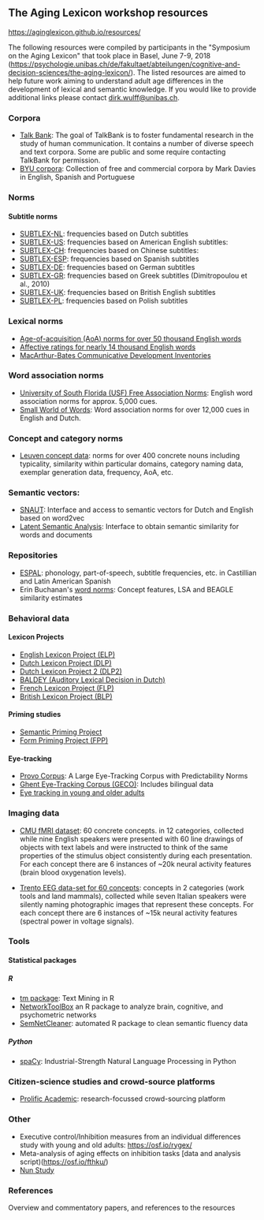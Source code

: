 ## The Aging Lexicon workshop resources 
https://aginglexicon.github.io/resources/

The following resources were compiled by participants in the "Symposium on the Aging Lexicon" that took place in Basel, June 7-9, 2018 (https://psychologie.unibas.ch/de/fakultaet/abteilungen/cognitive-and-decision-sciences/the-aging-lexicon/). The listed resources are aimed to help future work aiming to understand adult age differences in the development of lexical and semantic knowledge. If you would like to provide additional links please contact dirk.wulff@unibas.ch.  

### Corpora
- [Talk Bank](https://talkbank.org/): The goal of TalkBank is to foster fundamental research in the study of human communication. It contains a number of diverse speech and text corpora. Some are public and some require contacting TalkBank for permission.
- [BYU corpora](https://corpus.byu.edu/): Collection of free and commercial corpora by Mark Davies in English, Spanish and Portuguese 

### Norms
#### Subtitle norms
- [SUBTLEX-NL](http://crr.ugent.be/programs-data/subtitle-frequencies/subtlex-nl): frequencies based on Dutch subtitles
- [SUBTLEX-US](https://www.ugent.be/pp/experimentele-psychologie/en/research/documents/subtlexus/overview.htm): frequencies based on American English subtitles:
- [SUBTLEX-CH](http://crr.ugent.be/programs-data/subtitle-frequencies/subtlex-ch): frequencies based on Chinese subtitles:
- [SUBTLEX-ESP](http://crr.ugent.be/archives/679): frequencies based on Spanish subtitles
- [SUBTLEX-DE](http://crr.ugent.be/archives/534): frequencies based on German subtitles
- [SUBTLEX-GR](http://www.bcbl.eu/databases/subtlex-gr): frequencies based on Greek subtitles (Dimitropoulou et al., 2010)
- [SUBTLEX-UK](http://crr.ugent.be/archives/1423): frequencies based on British English subtitles
- [SUBTLEX-PL](http://crr.ugent.be/programs-data/subtitle-frequencies/subtlex-pl): frequencies based on Polish subtitles


### Lexical norms
- [Age-of-acquisition (AoA) norms for over 50 thousand English words](http://crr.ugent.be/archives/806)
- [Affective ratings for nearly 14 thousand English words](http://crr.ugent.be/archives/1003)
- [MacArthur-Bates Communicative Development Inventories](https://langcog.stanford.edu/papers_new/frank-2016-jcl.pdf)

### Word association norms
- [University of South Florida (USF) Free Association Norms](http://w3.usf.edu/FreeAssociation/): English word association norms for approx. 5,000 cues.
- [Small World of Words](https://smallworldofwords.org/project/research/): Word association norms for over 12,000 cues in English and Dutch.

### Concept and category norms
- [Leuven concept data](https://ppw.kuleuven.be/apps/concat/datasets/brm_concepts/): norms for over 400 concrete nouns including typicality, similarity within particular domains, category naming data, exemplar generation data, frequency, AoA, etc.

### Semantic vectors: 
- [SNAUT](http://meshugga.ugent.be/snaut/): Interface and access to semantic vectors for Dutch and English based on word2vec
- [Latent Semantic Analysis](http://lsa.colorado.edu/): Interface to obtain semantic similarity for words and documents

### Repositories
- [ESPAL](bcbl.eu/databases/espal/): phonology, part-of-speech, subtitle frequencies, etc. in Castillian and Latin American Spanish
- Erin Buchanan's [word norms](http://www.wordnorms.com/):  Concept features, LSA and BEAGLE similarity estimates

### Behavioral data
#### Lexicon Projects
- [English Lexicon Project (ELP)](http://elexicon.wustl.edu/)
- [Dutch Lexicon Project (DLP)](http://crr.ugent.be/programs-data/lexicon-projects)
- [Dutch Lexicon Project 2 (DLP2)](http://crr.ugent.be/programs-data/lexicon-projects)
- [BALDEY (Auditory Lexical Decision in Dutch)](http://mirjamernestus.nl/Ernestus/Baldey/index.php)
- [French Lexicon Project (FLP)](https://sites.google.com/site/frenchlexicon/)
- [British Lexicon Project (BLP)](http://crr.ugent.be/programs-data/lexicon-projects)

#### Priming studies
- [Semantic Priming Project](http://spp.montana.edu/about.aspx)
- [Form Priming Project (FPP)](http://www.adelmanlab.org/fpp/)

#### Eye-tracking
- [Provo Corpus](https://osf.io/sjefs/): A Large Eye-Tracking Corpus with Predictability Norms
- [Ghent Eye-Tracking Corpus (GECO)](http://expsy.ugent.be/downloads/geco/): Includes bilingual data
- [Eye tracking in young and older adults](http://read.psych.uni-potsdam.de/pmr2/index.php?option=com_content&view=article&id=45:risse-a-kliegl-2011-psycholaging-adult-age-differences-in-the-perceptual-span-during-reading&catid=10:publications&Itemid=14)


### Imaging data
- [CMU fMRI dataset](http://www.cs.cmu.edu/afs/cs/project/theo-73/www/science2008/data.html): 60 concrete concepts. in 12 categories, collected while nine English speakers were presented with 60 line drawings of objects with text labels and were instructed to think of the same properties of the stimulus object consistently during each presentation. For each concept there are 6 instances of ~20k neural activity features (brain blood oxygenation levels). 

- [Trento EEG data-set for 60 concepts](http://clic.cimec.unitn.it/brian/compNeuroWSnaacl10/): concepts in 2 categories (work tools and land mammals), collected while seven Italian speakers were silently naming photographic images that represent these concepts. For each concept there are 6 instances of ~15k neural activity features (spectral power in voltage signals). 

### Tools
#### Statistical packages
##### R
- [tm package](https://cran.r-project.org/web/packages/tm/vignettes/tm.pdf): Text Mining in R
- [NetworkToolBox](https://github.com/AlexChristensen/NetworkToolbox) an R package to analyze brain, cognitive, and psychometric networks
- [SemNetCleaner](https://github.com/AlexChristensen/SemNetCleaner): automated R package to clean semantic fluency data

##### Python
- [spaCy](https://spacy.io): Industrial-Strength Natural Language Processing in Python





### Citizen-science studies and crowd-source platforms
- [Prolific Academic](https://prolific.ac/): research-focussed crowd-sourcing platform


### Other
- Executive control/Inhibition measures from an individual differences study with young and old adults: https://osf.io/rygex/ 
- Meta-analysis of aging effects on inhibition tasks [data and analysis script)(https://osf.io/fthku/)
- [Nun Study](https://en.wikipedia.org/wiki/Nun_Study)


### References
Overview and commentatory papers, and references to the resources



